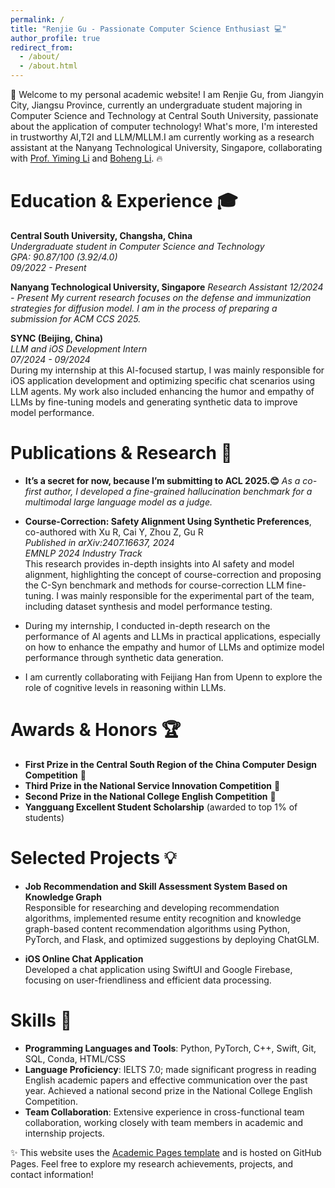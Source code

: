 ```yaml
---
permalink: /
title: "Renjie Gu - Passionate Computer Science Enthusiast 💻"
author_profile: true
redirect_from: 
  - /about/
  - /about.html
---
```


👋 Welcome to my personal academic website! I am Renjie Gu, from Jiangyin City, Jiangsu Province, currently an undergraduate student majoring in Computer Science and Technology at Central South University, passionate about the application of computer technology! What's more, I'm interested in trustworthy AI,T2I and LLM/MLLM.I am currently working as a research assistant at the Nanyang Technological University, Singapore, collaborating with [Prof. Yiming Li](https://liyiming.tech/) and [Boheng Li](https://antigonerandy.github.io/). 🔥

Education & Experience 🎓
======
**Central South University, Changsha, China**  
*Undergraduate student in Computer Science and Technology*  
*GPA: 90.87/100 (3.92/4.0)*  
*09/2022 - Present*

**Nanyang Technological University, Singapore** 
*Research Assistant*
*12/2024 - Present*
*My current research focuses on the defense and immunization strategies for diffusion model. I am in the process of preparing a submission for ACM CCS 2025.*

**SYNC (Beijing, China)**  
*LLM and iOS Development Intern*  
*07/2024 - 09/2024*  
During my internship at this AI-focused startup, I was mainly responsible for iOS application development and optimizing specific chat scenarios using LLM agents. My work also included enhancing the humor and empathy of LLMs by fine-tuning models and generating synthetic data to improve model performance.

Publications & Research 🧠
======
- **It’s a secret for now, because I’m submitting to ACL 2025.😊**
  *As a co-first author, I developed a fine-grained hallucination benchmark for a multimodal large language model as a judge.*
- **Course-Correction: Safety Alignment Using Synthetic Preferences**, co-authored with Xu R, Cai Y, Zhou Z, Gu R  
  *Published in arXiv:2407.16637, 2024*  
  *EMNLP 2024 Industry Track*  
  This research provides in-depth insights into AI safety and model alignment, highlighting the concept of course-correction and proposing the C-Syn benchmark and methods for course-correction LLM fine-tuning. I was mainly responsible for the experimental part of the team, including dataset synthesis and model performance testing.

- During my internship, I conducted in-depth research on the performance of AI agents and LLMs in practical applications, especially on how to enhance the empathy and humor of LLMs and optimize model performance through synthetic data generation.

- I am currently collaborating with Feijiang Han from Upenn to explore the role of cognitive levels in reasoning within LLMs.

Awards & Honors 🏆
======
- **First Prize in the Central South Region of the China Computer Design Competition** 🥇  
- **Third Prize in the National Service Innovation Competition** 🥉  
- **Second Prize in the National College English Competition** 🥈  
- **Yangguang Excellent Student Scholarship** (awarded to top 1% of students)

Selected Projects 💡
======
- **Job Recommendation and Skill Assessment System Based on Knowledge Graph**  
  Responsible for researching and developing recommendation algorithms, implemented resume entity recognition and knowledge graph-based content recommendation algorithms using Python, PyTorch, and Flask, and optimized suggestions by deploying ChatGLM.

- **iOS Online Chat Application**  
  Developed a chat application using SwiftUI and Google Firebase, focusing on user-friendliness and efficient data processing.

Skills 🔧
======
- **Programming Languages and Tools**: Python, PyTorch, C++, Swift, Git, SQL, Conda, HTML/CSS
- **Language Proficiency**: IELTS 7.0; made significant progress in reading English academic papers and effective communication over the past year. Achieved a national second prize in the National College English Competition.
- **Team Collaboration**: Extensive experience in cross-functional team collaboration, working closely with team members in academic and internship projects.

✨ This website uses the [Academic Pages template](https://github.com/academicpages/academicpages.github.io) and is hosted on GitHub Pages. Feel free to explore my research achievements, projects, and contact information!
